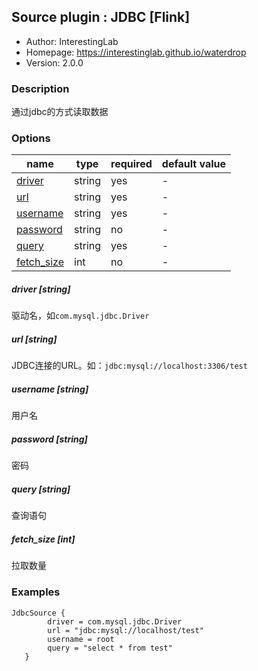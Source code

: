 ## Source plugin : JDBC [Flink]

* Author: InterestingLab
* Homepage: https://interestinglab.github.io/waterdrop
* Version: 2.0.0

### Description
通过jdbc的方式读取数据

### Options
| name | type | required | default value |
| --- | --- | --- | --- |
| [driver](#driver-string) | string | yes | - |
| [url](#url-string) | string | yes | - |
| [username](#username-string) | string | yes | - |
| [password](#password-string) | string | no | - |
| [query](#query-string) | string | yes | - |
| [fetch_size](#fetch_size-int) | int | no | - |

##### driver [string]

驱动名，如`com.mysql.jdbc.Driver`

##### url [string]

JDBC连接的URL。如：`jdbc:mysql://localhost:3306/test`

##### username [string]

用户名

##### password [string]

密码

##### query [string]
查询语句

##### fetch_size [int]
拉取数量

### Examples

```
JdbcSource {
        driver = com.mysql.jdbc.Driver
        url = "jdbc:mysql://localhost/test"
        username = root
        query = "select * from test"
   }

```
